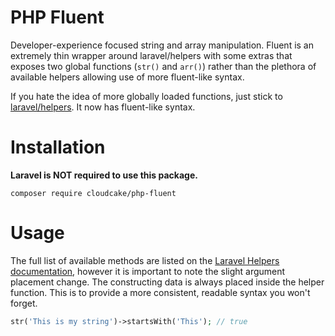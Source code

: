 # PHP Fluent

Developer-experience focused string and array manipulation. Fluent is an
extremely thin wrapper around laravel/helpers with some extras that exposes two global functions
(`str()` and `arr()`) rather than the plethora of available helpers allowing use
of more fluent-like syntax.

If you hate the idea of more globally loaded functions, just stick to [laravel/helpers](https://github.com/laravel/helpers). It now has fluent-like syntax.

# Installation

**Laravel is NOT required to use this package.**

```shell
composer require cloudcake/php-fluent
```

# Usage

The full list of available methods are listed on the [Laravel Helpers
documentation](https://laravel.com/docs/master/helpers#available-methods),
however it is important to note the slight argument placement change. The
constructing data is always placed inside the helper function. This is to
provide a more consistent, readable syntax you won't forget.

```php
str('This is my string')->startsWith('This'); // true
```

